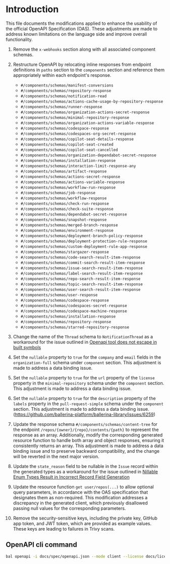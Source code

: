 # Introduction

This file documents the modifications applied to enhance the usability of the official OpenAPI Specification (OAS). These adjustments are made to address known limitations on the language side and improve overall functionality.

1. Remove the `x-webhooks` section along with all associated component schemas.

2. Restructure OpenAPI by relocating inline responses from endpoint definitions in `paths` section to the `components` section and reference them appropriately within each endpoint's response.
    - `#/components/schemas/manifest-conversions`
    - `#/components/schemas/repository-response`
    - `#/components/schemas/notification-read`
    - `#/components/schemas/actions-cache-usage-by-repository-response`
    - `#/components/schemas/runner-response`
    - `#/components/schemas/organization-actions-secret-response`
    - `#/components/schemas/minimal-repository-response`
    - `#/components/schemas/organization-actions-variable-response`
    - `#/components/schemas/codespace-response`
    - `#/components/schemas/codespaces-org-secret-response`
    - `#/components/schemas/copilot-seat-details-response`
    - `#/components/schemas/copilot-seat-created`
    - `#/components/schemas/copilot-seat-cancelled`
    - `#/components/schemas/organization-dependabot-secret-response`
    - `#/components/schemas/installation-response`
    - `#/components/schemas/interaction-limit-response-any`
    - `#/components/schemas/artifact-response`
    - `#/components/schemas/actions-secret-response`
    - `#/components/schemas/actions-variable-response`
    - `#/components/schemas/workflow-run-response`
    - `#/components/schemas/job-response`
    - `#/components/schemas/workflow-response`
    - `#/components/schemas/check-run-response`
    - `#/components/schemas/check-suite-response`
    - `#/components/schemas/dependabot-secret-response`
    - `#/components/schemas/snapshot-response`
    - `#/components/schemas/merged-branch-response`
    - `#/components/schemas/environment-response`
    - `#/components/schemas/deployment-branch-policy-response`
    - `#/components/schemas/deployment-protection-rule-response`
    - `#/components/schemas/custom-deployment-rule-app-response`
    - `#/components/schemas/stargazer-response`
    - `#/components/schemas/code-search-result-item-response`
    - `#/components/schemas/commit-search-result-item-response`
    - `#/components/schemas/issue-search-result-item-response`
    - `#/components/schemas/label-search-result-item-response`
    - `#/components/schemas/repo-search-result-item-response`
    - `#/components/schemas/topic-search-result-item-response`
    - `#/components/schemas/user-search-result-item-response`
    - `#/components/schemas/user-response`
    - `#/components/schemas/codespace-response`
    - `#/components/schemas/codespaces-secret-response`
    - `#/components/schemas/codespace-machine-response`
    - `#/components/schemas/installation-response`
    - `#/components/schemas/repository-response`
    - `#/components/schemas/starred-repository-response`

3. Change the name of the `Thread` schema to `NotificationThread` as a workaround for the issue outlined in [Openapi tool does not escape in built symbols](https://github.com/ballerina-platform/ballerina-standard-library/issues/5067)

4. Set the `nullable` property to `true` for the `company` and `email` fields in the `organization-full` schema under `component` section. This adjustment is made to address a data binding issue.

5. Set the `nullable` property to `true` for the `url` property of the `license` property in the `minimal-repository` schema under the `component` section. This adjustment is made to address a data binding issue.

6. Set the `nullable` property to `true` for the `description` property of the `labels` property in the `pull-request-simple` schema under the `component` section. This adjustment is made to address a data binding issue.(https://github.com/ballerina-platform/ballerina-library/issues/6259)

7. Update the response schema `#/components/schemas/content-tree` for the endpoint `/repos/{owner}/{repo}/contents/{path}` to represent the response as an array. Additionally, modify the corresponding generated resource function to handle both array and object responses, ensuring it consistently returns an array. This adjustment is made to address a data binding issue and to preserve backward compatibility, and the change will be reverted in the next major version.

8. Update the `state_reason` field to be nullable in the `Issue` record within the generated types as a workaround for the issue outlined in [Nillable Enum Types Result in Incorrect Record Field Generation](https://github.com/ballerina-platform/ballerina-library/issues/5902)

9. Update the resource function `get user/repos(...)` to allow optional query parameters, in accordance with the OAS specification that designates them as non-required. This modification addresses a discrepancy in the generated client, which previously disallowed passing null values for the corresponding parameters.

10. Remove the security-sensitive keys, including the private key, GitHub app token, and JWT token, which are provided as example values. These keys are leading to failures in Trivy scans.

## OpenAPI cli command

```bash
bal openapi -i docs/spec/openapi.json --mode client --license docs/license.txt -o ballerina
```
